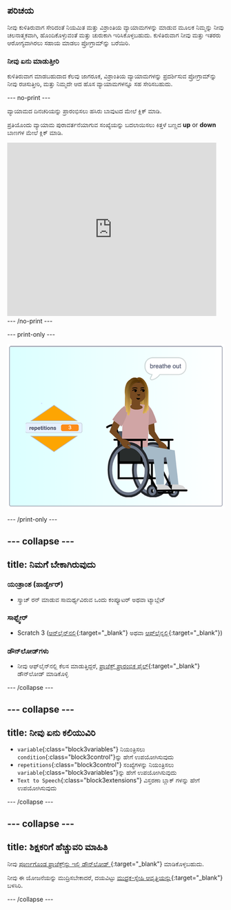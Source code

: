 ## ಪರಿಚಯ

ನೀವು ಕುಳಿತಿರುವಾಗ ಸೇರಿದಂತೆ ನಿಯಮಿತ ಮತ್ತು ವಿಶ್ರಾಂತಿಯ ವ್ಯಾಯಾಮಗಳನ್ನು ಮಾಡುವ ಮೂಲಕ ನಿಮ್ಮನ್ನು ನೀವು ಚಲನಾತ್ಮಕವಾಗಿ, ಹೊಂದಿಕೊಳ್ಳುವಂತೆ ಮತ್ತು ಚುರುಕಾಗಿ ಇರಿಸಿಕೊಳ್ಳಬಹುದು. ಕುಳಿತಿರುವಾಗ ನೀವು ಮತ್ತು ಇತರರು ಆರೋಗ್ಯವಾಗಿರಲು ಸಹಾಯ ಮಾಡಲು ಪ್ರೋಗ್ರಾಮ್‌ನ್ನು ಬರೆಯಿರಿ.

### ನೀವು ಏನು ಮಾಡುತ್ತೀರಿ

ಕುಳಿತಿರುವಾಗ ಮಾಡಬಹುದಾದ ಕೆಲವು ಜಾಗರೂಕ, ವಿಶ್ರಾಂತಿಯ ವ್ಯಾಯಾಮಗಳನ್ನು ಪ್ರದರ್ಶಿಸುವ ಪ್ರೋಗ್ರಾಮ್‌ನ್ನು ನೀವು ರಚಿಸುತ್ತೀರಿ, ಮತ್ತು ನಿಮ್ಮದೇ ಆದ ಹೊಸ ವ್ಯಾಯಾಮಗಳನ್ನೂ ಸಹ ಸೇರಿಸಬಹುದು.

--- no-print ---

ವ್ಯಾಯಾಮದ ದಿನಚರಿಯನ್ನು ಪ್ರಾರಂಭಿಸಲು ಹಸಿರು ಬಾವುಟದ ಮೇಲೆ ಕ್ಲಿಕ್‌ ಮಾಡಿ.

ಪ್ರತಿಯೊಂದು ವ್ಯಾಯಾಮ ಪುರಾವರ್ತನೆಯಾಗುವ ಸಂಖ್ಯೆಯನ್ನು ಬದಲಾಯಿಸಲು ಕಿತ್ತಳೆ ಬಣ್ಣದ **up** or **down** ಬಾಣಗಳ ಮೇಲೆ ಕ್ಲಿಕ್‌ ಮಾಡಿ.

<div class="scratch-preview">
  <iframe src="https://scratch.mit.edu/projects/405322095/embed" allowtransparency="true" width="485" height="402" frameborder="0" scrolling="no" allowfullscreen></iframe>
</div>
--- /no-print ---

--- print-only ---

![ಪೂರ್ಣಗೊಂಡ ಪ್ರಾಜೆಕ್ಟ್](images/finshed_project.png)

--- /print-only ---

--- collapse ---
---
title: ನಿಮಗೆ ಬೇಕಾಗಿರುವುದು
---
### ಯಂತ್ರಾಂಶ (ಹಾರ್ಡ್ವೇರ್)

+ ಸ್ಕ್ರಾಚ್ ರನ್‌ ಮಾಡುವ ಸಾಮರ್ಥ್ಯವಿರುವ ಒಂದು ಕಂಪ್ಯೂಟರ್‌ ಅಥವಾ ಟ್ಯಾಬ್ಲೆಟ್

### ಸಾಫ್ಟ್ವೇರ್

+ Scratch 3 ([ಆನ್‌ಲೈನ್‌ನಲ್ಲಿ](https://scratch.mit.edu/){:target="_blank"} ಅಥವಾ [ಆಫ್‌ಲೈನ್ನಲ್ಲಿ](https://scratch.mit.edu/download){:target="_blank"})

### ಡೌನ್‌ಲೋಡ್‌ಗಳು

+ ನೀವು ಆಫ್‌ಲೈನ್‌ನಲ್ಲಿ ಕೆಲಸ ಮಾಡುತ್ತಿದ್ದರೆ, [ಪ್ರಾಜೆಕ್ಟ್‌ ಪ್ರಾರಂಭಿಕ ಫೈಲ್](https://rpf.io/p/kn-IN/relax-stretch-go){:target="_blank"} ಡೌನ್‌ಲೋಡ್‌ ಮಾಡಿಕೊಳ್ಳಿ

--- /collapse ---

--- collapse ---
---
title: ನೀವು ಏನು ಕಲಿಯುವಿರಿ
---

+ `variable`{:class="block3variables"} ನಿಯಂತ್ರಿಸಲು `condition`{:class="block3control"}ನ್ನು ಹೇಗೆ ಉಪಯೋಗಿಸುವುದು
+ `repetitions`{:class="block3control"} ಸಂಖ್ಯೆಗಳನ್ನು ನಿಯಂತ್ರಿಸಲು `variable`{:class="block3variables"}ನ್ನು ಹೇಗೆ ಉಪಯೋಗಿಸುವುದು
+ `Text to Speech`{:class="block3extensions"} ವಿಸ್ತರಣಾ ಬ್ಲಾಕ್‌ ಗಳನ್ನು ಹೇಗೆ ಉಪಯೋಗಿಸುವುದು

--- /collapse ---

--- collapse ---
---
title: ಶಿಕ್ಷಕರಿಗೆ ಹೆಚ್ಚುವರಿ ಮಾಹಿತಿ
---

ನೀವು [ಪೂರ್ಣಗೊಂಡ ಪ್ರಾಜೆಕ್ಟ್‌ನ್ನು ಇಲ್ಲಿ ಡೌನ್‌ಲೋಡ್‌ ](https://rpf.io/p/kn-IN/sit-stretch-get){:target="_blank"} ಮಾಡಿಕೊಳ್ಳಬಹುದು.

ನೀವು ಈ ಯೋಜನೆಯನ್ನು ಮುದ್ರಿಸಬೇಕಾದರೆ, ದಯವಿಟ್ಟು [ಮುದ್ರಕ-ಸ್ನೇಹಿ ಆವೃತ್ತಿಯನ್ನು](https://projects.raspberrypi.org/kn-IN/projects/sit-stretch/print){:target="_blank"} ಬಳಸಿರಿ.

--- /collapse ---
